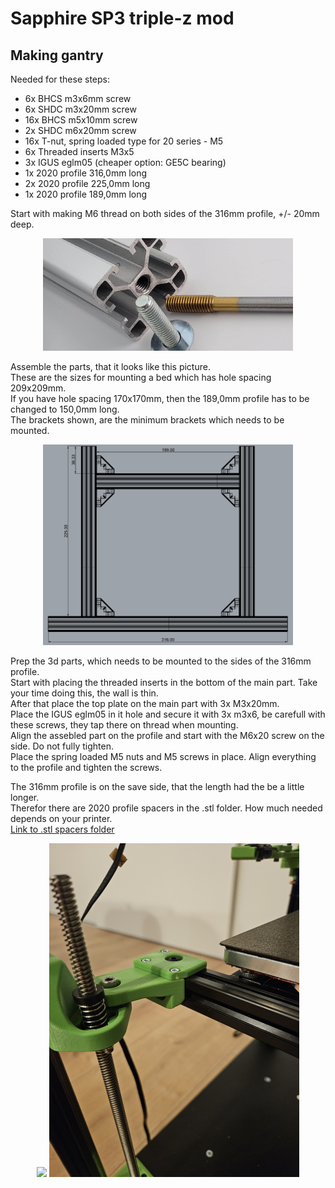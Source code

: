 # Sapphire SP3 triple-z mod

## Making gantry
Needed for these steps: <br>
- 6x  BHCS m3x6mm screw <br>
- 6x SHDC m3x20mm screw <br>
- 16x BHCS m5x10mm screw <br>
- 2x  SHDC m6x20mm screw <br>
- 16x T-nut, spring loaded type for 20 series - M5 <br>
- 6x Threaded inserts M3x5 <br>
- 3x IGUS eglm05 (cheaper option: GE5C bearing) <br>
- 1x 2020 profile 316,0mm long <br>
- 2x 2020 profile 225,0mm long <br>
- 1x 2020 profile 189,0mm long <br>


Start with making M6 thread on both sides of the 316mm profile, +/- 20mm deep.
<p align="center">
  <img width="400" src="../pictures/20210107_125226-scaled.jpg">
</p>

Assemble the parts, that it looks like this picture. <br>
These are the sizes for mounting a bed which has hole spacing 209x209mm. <br>
If you have hole spacing 170x170mm, then the 189,0mm profile has to be changed to 150,0mm long. <br>
The brackets shown, are the minimum brackets which needs to be mounted. <br>
<p align="center">
  <img width="400" src="../pictures/gantry.png">
</p>

Prep the 3d parts, which needs to be mounted to the sides of the 316mm profile. <br>
Start with placing the threaded inserts in the bottom of the main part. Take your time doing this, the wall is thin. <br>
After that place the top plate on the main part with 3x M3x20mm. <br>
Place the IGUS eglm05 in it hole and secure it with 3x m3x6, be carefull with these screws, they tap there on thread when mounting. <br>
Align the assebled part on the profile and start with the M6x20 screw on the side. Do not fully tighten. <br>
Place the spring loaded M5 nuts and M5 screws in place. Align everything to the profile and tighten the screws. <br>

The 316mm profile is on the save side, that the length had the be a little longer. <br>
Therefor there are 2020 profile spacers in the .stl folder. How much needed depends on your printer. <br>
<a href="../../.stl_files/2020_profile_spacers">Link to .stl spacers folder</a>


<p align="center">
  <img width="400" src="../pictures/20240226_180537.jpg">
  <img width="400" src="../pictures/20240226_180545.jpg">
</p>
